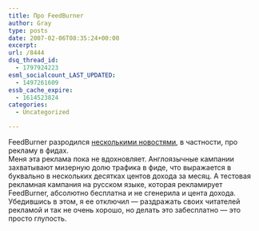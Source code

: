 ```yaml
---
title: Про FeedBurner
author: Gray
type: posts
date: 2007-02-06T08:35:24+00:00
excerpt:
url: /8444
dsq_thread_id:
  - 1797924223
esml_socialcount_LAST_UPDATED:
  - 1497261609
essb_cache_expire:
  - 1614523824
categories:
  - Uncategorized

---
```








FeedBurner разродился <a href="http://blogs.blogus.ru/main/2007/02/05/new-year-news/" target="_blank">несколькими новостями</a>, в частности, про рекламу в фидах.  
Меня эта реклама пока не вдохновляет. Англоязычные кампании захватывают мизерную долю трафика в фиде, что выражается в буквально в нескольких десятках центов дохода за месяц. А тестовая рекламная кампания на русском языке, которая рекламирует FeedBurner, абсолютно бесплатна и не сгенерила и цента дохода. Убедившись в этом, я ее отключил &#8212; раздражать своих читателей рекламой и так не очень хорошо, но делать это забесплатно &#8212; это просто глупость.